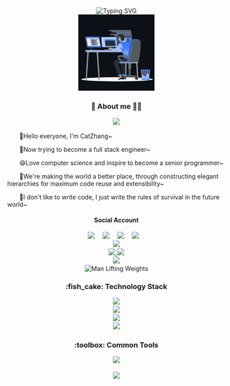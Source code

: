 <!--
**CrazyCatZhang/CrazyCatZhang** is a ✨ _special_ ✨ repository because its `README.md` (this file) appears on your GitHub profile.

Here are some ideas to get you started:

- 🔭 I’m currently working on ...
- 🌱 I’m currently learning ...
- 👯 I’m looking to collaborate on ...
- 🤔 I’m looking for help with ...
- 💬 Ask me about ...
- 📫 How to reach me: ...
- 😄 Pronouns: ...
- ⚡ Fun fact: ...
-->

<div align="center">
  <div align="center">
      <img src="https://readme-typing-svg.demolab.com?font=Fira+Code&pause=1000&width=435&lines=console.log(%22Hello%2C%20World%22);Hello I'm CatZhang!&center=true&size=27" alt="Typing SVG" />
  </div>

  <img width="35%" src="animation.gif" />       
</div>

<h3 align="center"> 🤔 About me 👨‍💻 </h3>
<div align="center">
  <img src="https://user-images.githubusercontent.com/73097560/115834477-dbab4500-a447-11eb-908a-139a6edaec5c.gif"> 
</div>
<p>&emsp;&emsp;🌱Hello everyone, I'm CatZhang~</p>
<p>&emsp;&emsp;💯Now trying to become a full stack engineer~</p>
<p>&emsp;&emsp;😄Love computer science and inspire to become a senior programmer~</p>
<p>&emsp;&emsp;👯We're making the world a better place, through constructing elegant hierarchies for maximum code reuse and extensibility~</p>
<p>&emsp;&emsp;🌝I don't like to write code, I just write the rules of survival in the future world~</p>

<div align="center">
   <h4>Social Account</h4>
   <a href="https://twitter.com/CrazyCatZhang/"><img src="https://img.shields.io/badge/Twitter-blue" /></a>&emsp;
   <a href="https://www.youtube.com/channel/UCnObkaz4PSffWw9V2iYpRMQ"><img src="https://img.shields.io/badge/YouTube-c32136" /></a>&emsp;
   <a href="https://www.zhihu.com/people/zhang-tao-49-74"><img src="https://img.shields.io/badge/Zhihu-blue" /></a>&emsp;
   <a href="https://www.facebook.com/profile.php?id=100079099283260"><img src="https://img.shields.io/badge/Facebook-blue" /></a>&emsp;
</div>
  
<div align="center">
  <img src="https://user-images.githubusercontent.com/73097560/115834477-dbab4500-a447-11eb-908a-139a6edaec5c.gif"> 
</div>

<div align="center">
  <a href="https://github.com/CrazyCatZhang">
    <img src="https://github-readme-stats.vercel.app/api?username=CrazyCatZhang&show_icons=true&theme=github_dark&hide_border=true" />
    <img src="https://github-readme-streak-stats.herokuapp.com/?user=CrazyCatZhang&theme=github-dark-blue&hide_border=true" />
  </a>
</div>

<div align="center">
  <img src="https://user-images.githubusercontent.com/73097560/115834477-dbab4500-a447-11eb-908a-139a6edaec5c.gif"> 
</div>

<div align="center">
  <img src="https://cdn.jsdelivr.net/gh/sun0225SUN/sun0225SUN/assets/images/man.png" alt="Man Lifting Weights" width="250" height="250" /> 
  
  <h3>:fish_cake: Technology Stack</h3>
  
  <img src="https://skillicons.dev/icons?i=java,cpp" /><br>
  <img src="https://skillicons.dev/icons?i=html,css,sass,js,ts" /><br>
  <img src="https://skillicons.dev/icons?i=react,vue,redux,vite,bootstrap,jquery" /><br>
  <img src="https://skillicons.dev/icons?i=nodejs,nginx,mongodb,mysql,git,gulp,webpack" /><br>
  
  <h3>:toolbox: Common Tools</h3>
  <img src="https://skillicons.dev/icons?i=idea,vscode,atom,codepen,postman,vim,stackoverflow,docker,kubernetes,github,ai,ps" /><br>
  <br>
  <img src="https://cdn.jsdelivr.net/gh/sun0225SUN/sun0225SUN/assets/images/icon.png" />
</div>
